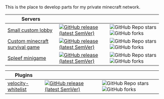 This is the place to develop parts for my private minecraft network.


| Servers | | |
| --- | --- | --- |
| [Small custom lobby](https://github.com/self-crafted/custom-lobby) | [![GitHub release (latest SemVer)](https://img.shields.io/github/v/release/self-crafted/custom-lobby?style=flat-square)](https://github.com/self-crafted/custom-lobby/releases/latest) | ![GitHub Repo stars](https://img.shields.io/github/stars/self-crafted/custom-lobby?style=flat-square) ![GitHub forks](https://img.shields.io/github/forks/self-crafted/custom-lobby?style=flat-square) |
| [Custom minecraft survival game](https://github.com/self-crafted/strawberry) | [![GitHub release (latest SemVer)](https://img.shields.io/github/v/release/self-crafted/strawberry?style=flat-square)](https://github.com/self-crafted/strawberry/releases/latest) | ![GitHub Repo stars](https://img.shields.io/github/stars/self-crafted/strawberry?style=flat-square) ![GitHub forks](https://img.shields.io/github/forks/self-crafted/strawberry?style=flat-square) |
| [Spleef minigame](https://github.com/self-crafted/minestom-spleef) | [![GitHub release (latest SemVer)](https://img.shields.io/github/v/release/self-crafted/minestom-spleef?style=flat-square)](https://github.com/self-crafted/minestom-spleef/releases/latest) | ![GitHub Repo stars](https://img.shields.io/github/stars/self-crafted/minestom-spleef?style=flat-square) ![GitHub forks](https://img.shields.io/github/forks/self-crafted/minestom-spleef?style=flat-square) |


| Plugins | | |
| --- | --- | --- |
| [velocity-whitelist](https://github.com/self-crafted/velocity-whitelist) | [![GitHub release (latest SemVer)](https://img.shields.io/github/v/release/self-crafted/velocity-whitelist?style=flat-square)](https://github.com/self-crafted/velocity-whitelist/releases/latest) | ![GitHub Repo stars](https://img.shields.io/github/stars/self-crafted/velocity-whitelist?style=flat-square) ![GitHub forks](https://img.shields.io/github/forks/self-crafted/velocity-whitelist?style=flat-square) |
